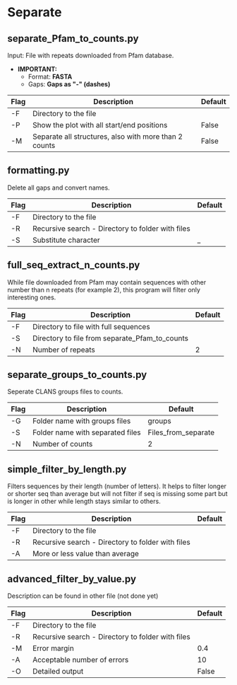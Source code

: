 # Separate

## separate_Pfam_to_counts.py

Input: File with repeats downloaded from Pfam database. 
* **IMPORTANT:**
   * Format: **FASTA**
   * Gaps: **Gaps as "-" (dashes)**

Flag | Description | Default
---- | ---- | ----
-F | Directory to the file | 
-P | Show the plot with all start/end positions | False
-M | Separate all structures, also with more than 2 counts | False



## formatting.py

Delete all gaps and convert names.

Flag | Description | Default
---- | ---- | ----
-F | Directory to the file | 
-R | Recursive search - Directory to folder with files | 
-S | Substitute character | _



## full_seq_extract_n_counts.py

While file downloaded from Pfam may contain sequences with other number than n repeats (for example 2), this program
will filter only interesting ones.

Flag | Description | Default
---- | ---- | ----
-F | Directory to file with full sequences | 
-S | Directory to file from separate_Pfam_to_counts| 
-N | Number of repeats | 2


## separate_groups_to_counts.py

Seperate CLANS groups files to counts.

Flag | Description | Default
---- | ---- | ----
-G | Folder name with groups files | groups
-S | Folder name with separated files | Files_from_separate
-N | Number of counts | 2


## simple_filter_by_length.py

Filters sequences by their length (number of letters). It helps to filter longer or shorter seq than average but will
not filter if seq is missing some part but is longer in other while length stays similar to others. 

Flag | Description | Default
---- | ---- | ----
-F | Directory to the file | 
-R | Recursive search - Directory to folder with files | 
-A | More or less value than average |


## advanced_filter_by_value.py

Description can be found in other file (not done yet)

Flag | Description | Default
---- | ---- | ----
-F | Directory to the file | 
-R | Recursive search - Directory to folder with files | 
-M | Error margin | 0.4
-A | Acceptable number of errors | 10
-O | Detailed output | False
